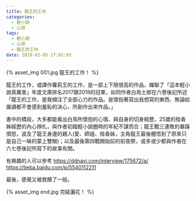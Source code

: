 ```yaml
---
title: 龍王的工作
categories:
  - 輕小說
  - 心得
tags:
  - 輕小說
  - 心得
  - 龍王的工作
date: 2018-02-05 17:02:03
---
```


{% asset_img 001.jpg 龍王的工作！ %}

<!--more-->

龍王的工作，或譯作蘿莉王的工作，是一部上下限很高的作品，蟬聯了「這本輕小說真厲害」年度文庫排名2017跟2018的冠軍，如同作者白鳥士郎在六卷後記所述「龍王的工作，是我傾注了全部心力的作品。是懷抱著寫出我想寫的東西、無論給誰讀都不會感到羞恥的決心，所創作出來作品。」

書中的橋段，大多都能看出白鳥所懷抱的心情、與自身的切身經歷。25歲的桂香姊經歷的內心掙扎，與作者初踏輕小說圈時的年紀不謀而合；龍王戰三連敗的暴躁憤怒，波及了龍王身邊的親人(愛、師姐、桂香姊，主角龍王最後體悟到了原來只是自己一昧的蒙上雙眼)；以及最後第四戰開始前的前夜祭，或多或少都與作者在六七卷後記所寫下的故事有關。

有興趣的人可以參考
https://ddnavi.com/interview/175672/a/ 
https://tieba.baidu.com/p/5540112211

最後，感覺又被救贖了一般。

{% asset_img end.jpg 完結灑花！ %}